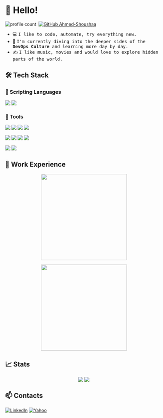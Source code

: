 # 🫡 Hello!
![profile count](https://komarev.com/ghpvc/?username=Ahmed-Shoushaa&color=red)&nbsp;
[![GitHub Ahmed-Shoushaa](https://img.shields.io/github/followers/Ahmed-shoushaa?label=follow&style=social)](https://github.com/Ahmed-Shoushaa?tab=followers)

- 💻 <samp>I like to code, automate, try everything new.</samp>
- 🌱 <samp>I'm currently diving into the deeper sides of the **DevOps Culture** and learning more day by day.</samp>
- ✍️ <samp>I like music, movies and would love to explore hidden parts of the world.</samp>
<!-- - ⚡ <samp>Fun fact: ...</samp> -->

## 🛠 Tech Stack

### 📝 Scripting Languages
![](https://img.shields.io/badge/Python-3776AB?style=for-the-badge&logo=python&logoColor=white)
![](https://img.shields.io/badge/Shell_Scripting-121011?style=for-the-badge&logo=gnu-bash&logoColor=white)

### 🧰 Tools
![](https://img.shields.io/badge/Kubernetes-0000FF?style=for-the-badge&logo=kubernetes&logoColor=white)
![](https://img.shields.io/badge/Docker-2CA5E0?style=for-the-badge&logo=docker&logoColor=white)
![](https://img.shields.io/badge/Jenkins-D24939?style=for-the-badge&logo=Jenkins&logoColor=white)
![](https://img.shields.io/badge/Prometheus-808080?style=for-the-badge&logo=Prometheus&logoColor=orange)

![](https://img.shields.io/badge/Linux-FCC624?style=for-the-badge&logo=linux&logoColor=black)
![](https://img.shields.io/badge/Terrform-232F3E?style=for-the-badge&logo=terraform&logoColor=purple)
![](https://img.shields.io/badge/Ansible-FFFFFF?style=for-the-badge&logo=ansible&logoColor=black)
![](https://img.shields.io/badge/Git-ffffff?style=for-the-badge&logo=git&logoColor=Portland_Orange)

![](https://img.shields.io/badge/Amazon_AWS-ff9900?style=for-the-badge&logo=amazon&logoColor=black)
![](https://img.shields.io/badge/Oracle_Cloud_Infrastructure-312d2a?style=for-the-badge&logo=oracle&logoColor=orange)







## 💭 Work Experience


<p align="center">
  <img align="center" src="https://i.imgur.com/x3GILQR.png" height="275"/>
</p>

<p align="center">
  <img align="center" src="https://github.com/user-attachments/assets/c39b7490-0bab-4b60-8b24-e555b31c01f6" height="275"/>
</p>



## 📈 Stats

<p align="center">
  <img align="center" src="https://github-readme-stats.vercel.app/api?username=Ahmed-Shoushaa&show_icons=true&include_all_commits=true&hide=stars" />
  <img align="center" src="https://github-readme-stats.vercel.app/api/top-langs/?username=Ahmed-Shoushaa&layout=compact" />
</p>


## 📫 Contacts

[![LinkedIn](https://img.shields.io/badge/LinkedIn-0077B5?style=for-the-badge&logo=linkedin&logoColor=white)](https://www.linkedin.com/in/ahmed-shousha-54a749236/)
[![Yahoo](https://img.shields.io/badge/Mail-D14836?style=for-the-badge&logo=mail&logoColor=white)](mailto:ahmed.adel1199@yahoo.com)






